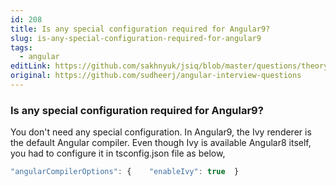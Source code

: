 ```yaml
---
id: 208
title: Is any special configuration required for Angular9?
slug: is-any-special-configuration-required-for-angular9
tags:
  - angular
editLink: https://github.com/sakhnyuk/jsiq/blob/master/questions/theory/angular/208.md
original: https://github.com/sudheerj/angular-interview-questions
---
```


### Is any special configuration required for Angular9?

You don't need any special configuration. In Angular9, the Ivy renderer is the default Angular compiler. Even though Ivy is available Angular8 itself, you had to configure it in tsconfig.json file as below,

```javascript
"angularCompilerOptions": {    "enableIvy": true  }
```